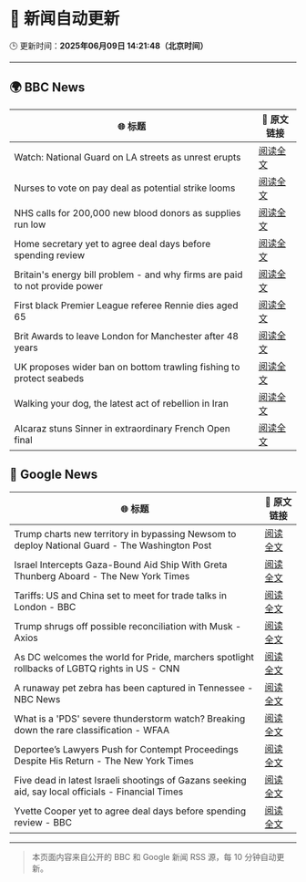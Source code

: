# 🧠 新闻自动更新

🕒 更新时间：**2025年06月09日 14:21:48（北京时间）**

---

## 🌍 BBC News

| 🌐 标题 | 🔗 原文链接 |
|--------|-------------|
| Watch: National Guard on LA streets as unrest erupts | [阅读全文](https://www.bbc.com/news/videos/cwynm87e1d3o) |
| Nurses to vote on pay deal as potential strike looms | [阅读全文](https://www.bbc.com/news/articles/c2e3lp9dl7xo) |
| NHS calls for 200,000 new blood donors as supplies run low | [阅读全文](https://www.bbc.com/news/articles/c98p0pj7dypo) |
| Home secretary yet to agree deal days before spending review | [阅读全文](https://www.bbc.com/news/articles/c861n7vljdgo) |
| Britain's energy bill problem - and why firms are paid to not provide power | [阅读全文](https://www.bbc.com/news/articles/cdedjnw8e85o) |
| First black Premier League referee Rennie dies aged 65 | [阅读全文](https://www.bbc.com/sport/football/articles/c0mr7xlmkxyo) |
| Brit Awards to leave London for Manchester after 48 years | [阅读全文](https://www.bbc.com/news/articles/cdxk7l58xjzo) |
| UK proposes wider ban on bottom trawling fishing to protect seabeds | [阅读全文](https://www.bbc.com/news/articles/c3v507lx0e3o) |
| Walking your dog, the latest act of rebellion in Iran | [阅读全文](https://www.bbc.com/news/articles/cn0gngq4wjqo) |
| Alcaraz stuns Sinner in extraordinary French Open final | [阅读全文](https://www.bbc.com/sport/tennis/articles/c0eqjpzq972o) |

## 📰 Google News

| 🌐 标题 | 🔗 原文链接 |
|--------|-------------|
| Trump charts new territory in bypassing Newsom to deploy National Guard - The Washington Post | [阅读全文](https://news.google.com/rss/articles/CBMingFBVV95cUxOSVZKRzl0MHM4anJteldzSzMtN3A0TVdzdWx6QlJ4UEVYRXZqUDQ2cEtDUy12NkVYMndTNUh6dFFodS1tTTRubWtQWWJsamhDaFR5em41ZDd3ak9MQ0paT3p2WEJVcTd4MWtPYXB6a1hJMUtRbVFUb1VFT0xXcW81NzVNM294NHlYdlhWOHlyS2hIcXdHMkxaWU1oWUdSZw?oc=5) |
| Israel Intercepts Gaza-Bound Aid Ship With Greta Thunberg Aboard - The New York Times | [阅读全文](https://news.google.com/rss/articles/CBMilwFBVV95cUxOaTYxdUNfYTJWRVpDdFVHdkl4UTJMYXJVdUJWcnlCN2ZWdmN0T0FMV2UzYVlIRGpGME1iOG1Qa0trUzdMRy1qdU9sNTVZN3VkdG9UWnN6LVNYbUNRUFBWNThMX0pvWnBicmp3Um8xSlFpSHJFMTVMSjFDRmdJZEJIMnZoM1BRQTBqbDBIVGFlV3ZHbkwtY0Rz?oc=5) |
| Tariffs: US and China set to meet for trade talks in London - BBC | [阅读全文](https://news.google.com/rss/articles/CBMiWkFVX3lxTE9OWXFOQ2k5WFVEUlhJVlJKSzhCVnV5MnQ4WTFvOVRPX0FrNVlqclhRWTVsaUw0NE9Qb3BtMk1iNTJJekE2NlFEMTVKNjlIaUhLeTRDNzhRTGpGUdIBX0FVX3lxTE5FZE0xSU9CMkh4OGpNeWpNTmpkWnN3MWtCb29CN1NPbUU4WmZISjc4LTIxbW41bXVrZklJaVR5RnN2Z0FkTzFXZDFnbjRrNHdyUGxwanNWN3RGVGVjWC04?oc=5) |
| Trump shrugs off possible reconciliation with Musk - Axios | [阅读全文](https://news.google.com/rss/articles/CBMifEFVX3lxTE1xX0NSNmtlNFlyZHFCXzFKUjh4eVRpVGo3aHJmNnpTTTNJQUwySTlJdjVKd091NjVtdjFCQWNQODVvak1Td1lMR3NFRm10TG5EdU5HYW1TZjB6RnV0UU5fTUtMY0FfdU5WU0ltb0hwMTUxcExqM1Qxa1NhOE4?oc=5) |
| As DC welcomes the world for Pride, marchers spotlight rollbacks of LGBTQ rights in US - CNN | [阅读全文](https://news.google.com/rss/articles/CBMidEFVX3lxTE1JWHlVX3Z1dXhZZDJwRFlmU2NJQk9wNlYzZW0xclpiam9lZGJReFZIZlBDN0JrdGVOeW00TkJHLXdoTXZSeUtBZFNIYXc3V0dRUXVmMXEyaTFvS19EV1MzOEc4V2tFdl9VUE5ZX3lxRUFfZlg00gF6QVVfeXFMTjNyVFhqOEZ2Y2d3ZUpReEl3RUwycExnUzJ1emVWMHhZeDBqTDB1MUVTdTNGVGx6TmxzcHJENU96Nl9wXy1uTjdua1JhWDNLdmNVWU9kUmp3NEJnMDBSNWN4YlVNZDN6U1cxOUxOS3F5UzN4T2tMSEItY1E?oc=5) |
| A runaway pet zebra has been captured in Tennessee - NBC News | [阅读全文](https://news.google.com/rss/articles/CBMijAFBVV95cUxNci01clBFamUxd0Y3S19SU2VrVmJpUk1nZVdkakxEbDJJT1dxRWxYSEdObDlOdmZyWEd0RUx1VGpzbmFUV1dOc2dRR0dHeW90aUtuRU9JcWFiRXFkb2V5SkZfVk42cTlVTzlMNnlSbFRCRER1NnExVVBnWnExSjNkNUI3UTFucDNsR283edIBVkFVX3lxTE1RaHhTa0FLcUF0NWZsbFI0NDFqM3VUOGZTU3hPYS1fV3d0OXd1R2hqVUtnSzUybG0yRFJFYUZRMWltNTF4XzdXejZiT3pNMThMS3JOZnp3?oc=5) |
| What is a 'PDS' severe thunderstorm watch? Breaking down the rare classification - WFAA | [阅读全文](https://news.google.com/rss/articles/CBMiuAFBVV95cUxQQWhJSlhqcjdfbE9BT0lESVdmUXFxczVvazBVNjQ2cV9WODN1X0cxdmJoWnFFVmFBNzhnWEVNbDIwUGpzSktlVG9XVFJrUFBra2tlVHlZWXBFcERLeVM4R1NXWF9PLTZzRFpYZERjNkw3MlQxLWVaTE96UmxtdGhJa3QxaTM3RkEwYnpPWGpmMTJVZUxVdm9fYVRvbkVBZlNiUFhKd2ZsOVlzUUNTQkt3aTZ1N1l2ODRh?oc=5) |
| Deportee’s Lawyers Push for Contempt Proceedings Despite His Return - The New York Times | [阅读全文](https://news.google.com/rss/articles/CBMiqAFBVV95cUxQWnVrdGdKc250RHMzR0k1NHlDbGlVWngzN0RERWF6ZGV5WGpYa051ZHdLUzFtNzNZajBDNldkaldvT21LRjJUMlVHbVZoNktnSGhMdExoY1R4SmxhYzh1R3BxaUlWOFZobXdES3M1V0dPb2pvVGNLWEp3UUVuR0QwU2F1cHlOUWljMW5VZjZlRS1VSGVSQV9DSmZPYTd0WHFzY2p6UzhBS1E?oc=5) |
| Five dead in latest Israeli shootings of Gazans seeking aid, say local officials - Financial Times | [阅读全文](https://news.google.com/rss/articles/CBMicEFVX3lxTE9PNVY4OWtOVW4xaEYwbW43TE4ybUNWMUhrRDhvVVUwRUJ2X1hoWXNkRmNVUmFNdjBNcjhNTnIwRzB0QWxJTEJYclcxMjExakZRaUM0dnFsYzktRGoydi1jRG5PeFVPTGxsQW80dy1nQjc?oc=5) |
| Yvette Cooper yet to agree deal days before spending review - BBC | [阅读全文](https://news.google.com/rss/articles/CBMiWkFVX3lxTFA3dHJEUDdXNmxQSDNEUC1GWDYtbUJUXzFEcmN3cGlRbkpLTUU1RW14bTV1cGJmcS1HRFlMeTVJQXlBXzJuNVdqV0NFZjhfaUpmZ1JEZVRPZk5EZ9IBX0FVX3lxTFBuLXU1SkVSWWtONEdqTm15RWpscC1iMDJ4RjFzUHI0aEljWWZlVVJ4RGpPTHUwUndfeTBMYmJkdE1aWE1PbFRPOHRBMThxbW05QW9ndFNIS1Y4TDZwRjhN?oc=5) |

---
> 本页面内容来自公开的 BBC 和 Google 新闻 RSS 源，每 10 分钟自动更新。